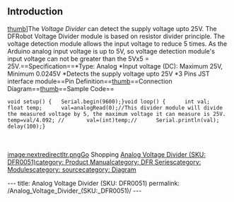 <h2 id="introduction">Introduction</h2>
<p><a href="image:Analog_Voltage_Divider_DFR0051.jpg" title="wikilink">thumb</a>]The <em>Voltage Divider</em> can detect the supply voltage upto 25V. The DFRobot Voltage Divider module is based on resistor divider principle. The voltage detection module allows the input voltage to reduce 5 times. As the Arduino analog input voltage is up to 5V, so voltage detection module's input voltage can not be greater than the 5Vx5 = 25V.==Specification==*Type: Analog *Input voltage (DC): Maximum 25V, Minimum 0.0245V *Detects the supply voltage upto 25V *3 Pins JST interface module==Pin Definition==<a href="image:Voltage_Divider.jpg" title="wikilink">thumb</a>==Connection Diagram==<a href="image:Connect_DFR0051.png" title="wikilink">thumb</a>==Sample Code==</p>
<pre class="sourceCode cpp"><code class="sourceCode cpp"><span class="dt">void</span> setup() {   Serial.begin(<span class="dv">9600</span>);}<span class="dt">void</span> loop() {      <span class="dt">int</span> val;      <span class="dt">float</span> temp;      val=analogRead(<span class="dv">0</span>);<span class="co">//This divider module will divide the measured voltage by 5, the maximum voltage it can measure is 25V.      temp=val/4.092; //       val=(int)temp;//      Serial.println(val);      delay(100);}</span></code></pre>
<p><br /><br /><a href="image:nextredirectltr.png" title="wikilink">image:nextredirectltr.pngGo</a> Shopping <a href="https://www.dfrobot.com/product-90.html">Analog Voltage Divider (SKU: DFR0051)</a><a href="category:_Product_Manual" title="wikilink">category: Product Manual</a><a href="category:_DFR_Series" title="wikilink">category: DFR Series</a><a href="category:_Modules" title="wikilink">category: Modules</a><a href="category:_source" title="wikilink">category: source</a><a href="category:_Diagram" title="wikilink">category: Diagram</a></p>---
title: Analog Voltage Divider (SKU: DFR0051)
permalink: /Analog_Voltage_Divider_(SKU:_DFR0051)/
---

